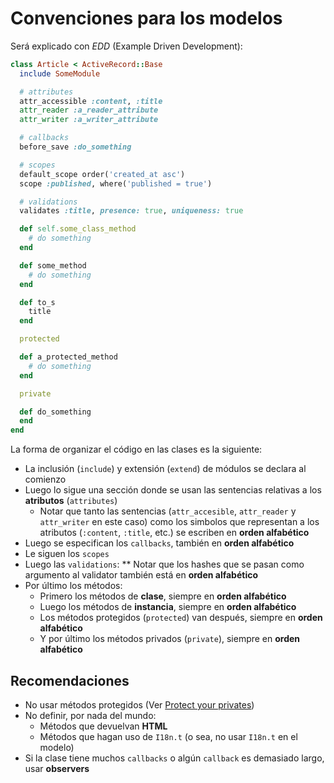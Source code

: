 # Convenciones para los modelos

Será explicado con *EDD* (Example Driven Development):

```ruby
class Article < ActiveRecord::Base
  include SomeModule

  # attributes
  attr_accessible :content, :title
  attr_reader :a_reader_attribute
  attr_writer :a_writer_attribute

  # callbacks
  before_save :do_something

  # scopes
  default_scope order('created_at asc')
  scope :published, where('published = true')

  # validations
  validates :title, presence: true, uniqueness: true

  def self.some_class_method
    # do something
  end

  def some_method
    # do something
  end

  def to_s
    title
  end

  protected

  def a_protected_method
    # do something
  end

  private

  def do_something
  end
end

```

La forma de organizar el código en las clases es la siguiente:

* La inclusión (`include`) y extensión (`extend`) de módulos se declara al
  comienzo
* Luego lo sigue una sección donde se usan las sentencias relativas a los
  **atributos** (`attributes`)
  * Notar que tanto las sentencias (`attr_accesible`, `attr_reader` y
    `attr_writer` en este caso) como los simbolos que representan a los
    atributos (`:content`, `:title`, etc.) se escriben en **orden alfabético**
* Luego se especifican los `callbacks`, también en **orden alfabético**
* Le siguen los `scopes`
* Luego las `validations`:
  ** Notar que los hashes que se pasan como argumento al validator también
     está en **orden alfabético**
* Por último los métodos:
  * Primero los métodos de **clase**, siempre en **orden alfabético**
  * Luego los métodos de **instancia**, siempre en **orden alfabético**
  * Los métodos protegidos (`protected`) van después, siempre en **orden
    alfabético**
  * Y por último los métodos privados (`private`), siempre en **orden
    alfabético**

## Recomendaciones

* No usar métodos protegidos (Ver [Protect your privates](http://robots.thoughtbot.com/post/31794893208/protect-your-privates))
* No definir, por nada del mundo:
  * Métodos que devuelvan **HTML**
  * Métodos que hagan uso de `I18n.t` (o sea, no usar `I18n.t` en el modelo)
* Si la clase tiene muchos `callbacks` o algún `callback` es demasiado largo,
  usar **observers**

